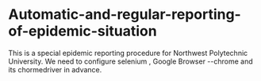 # Automatic-and-regular-reporting-of-epidemic-situation
This is a special epidemic reporting procedure for Northwest Polytechnic University.
We need to configure selenium , Google Browser --chrome and its chormedriver in advance.
